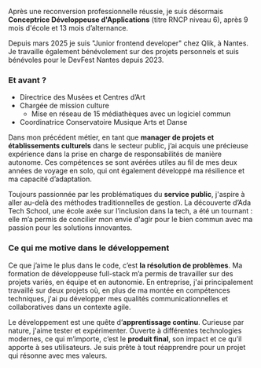 Après une reconversion professionnelle réussie, je suis désormais **Conceptrice Développeuse d'Applications** (titre RNCP niveau 6), après 9 mois d'école et 13 mois d’alternance.

Depuis mars 2025 je suis "Junior frontend developer" chez Qlik, à Nantes.
Je travaille également bénévolement sur des projets personnels et suis bénévoles pour le DevFest Nantes depuis 2023.

### Et avant ?

- Directrice des Musées et Centres d’Art  
- Chargée de mission culture  
  - Mise en réseau de 15 médiathèques avec un logiciel commun  
- Coordinatrice Conservatoire Musique Arts et Danse  

Dans mon précédent métier, en tant que **manager de projets et établissements culturels** dans le secteur public, j’ai acquis une précieuse expérience dans la prise en charge de responsabilités de manière autonome. Ces compétences se sont avérées utiles au fil de mes deux années de voyage en solo, qui ont également développé ma résilience et ma capacité d’adaptation.

Toujours passionnée par les problématiques du **service public**, j'aspire à aller au-delà des méthodes traditionnelles de gestion. La découverte d’Ada Tech School, une école axée sur l’inclusion dans la tech, a été un tournant : elle m’a permis de concilier mon envie d'agir pour le bien commun avec ma passion pour les solutions innovantes.

### Ce qui me motive dans le développement

Ce que j’aime le plus dans le code, c’est **la résolution de problèmes**. Ma formation de développeuse full-stack m’a permis de travailler sur des projets variés, en équipe et en autonomie. En entreprise, j'ai principalement travaillé sur deux projets où, en plus de ma montée en compétences techniques, j'ai pu développer mes qualités communicationnelles et collaboratives dans un contexte agile.  

Le développement est une quête d’**apprentissage continu**. Curieuse par nature, j'aime tester et expérimenter. Ouverte à différentes technologies modernes, ce qui m’importe, c’est le **produit final**, son impact et ce qu’il apporte à ses utilisateurs. Je suis prête à tout réapprendre pour un projet qui résonne avec mes valeurs.